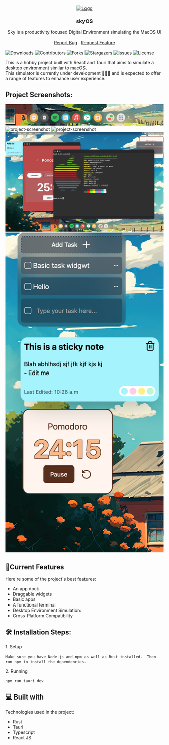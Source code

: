 <br/>
<p align="center">
  <a href="https://github.com/skai-org/skyOS">
    <img src="https://avatars.githubusercontent.com/u/147092038?s=200&v=4" alt="Logo" width="80" height="80">
  </a>

  <h3 align="center">skyOS</h3>

  <p align="center">
    Sky is a productivity focused Digital Environment simulating the MacOS UI
    <br/>
    <br/>
    <a href="https://github.com/skai-org/skyOS/issues">Report Bug</a>
    .
    <a href="https://github.com/skai-org/skyOS/issues">Request Feature</a>
  </p>
</p>

![Downloads](https://img.shields.io/github/downloads/skai-org/skyOS/total) ![Contributors](https://img.shields.io/github/contributors/skai-org/skyOS?color=dark-green) ![Forks](https://img.shields.io/github/forks/skai-org/skyOS?style=social) ![Stargazers](https://img.shields.io/github/stars/skai-org/skyOS?style=social) ![Issues](https://img.shields.io/github/issues/skai-org/skyOS) ![License](https://img.shields.io/github/license/skai-org/skyOS) 


<p id="description">This is a hobby project built with React and Tauri that aims to simulate a desktop environment similar to macOS.<br>This simulator is currently under development 🚧👷🏻 and is expected to offer a range of features to enhance user experience.</p>

<h2>Project Screenshots:</h2>

<img src="images/dock.png" alt="project-screenshot" >

<img src="images/home.png" alt="project-screenshot" >

<img src="images/spotify.png" alt="project-screenshot" >

<img src="images/terminal.png" alt="project-screenshot" >
  
<img src="images/widgets.png" alt="project-screenshot" >
  
<h2>🧐Current Features</h2>

Here're some of the project's best features:

*   An app dock
*   Draggable widgets
*   Basic apps
*   A functional terminal
*   Desktop Environment Simulation:
*   Cross-Platform Compatibility

<h2>🛠️ Installation Steps:</h2>

<p>1. Setup</p>

```
Make sure you have Node.js and npm as well as Rust installed.  Then run npm to install the dependencies.
```

<p>2. Running</p>

```
npm run tauri dev
```

  
  
<h2>💻 Built with</h2>

Technologies used in the project:

*   Rust
*   Tauri
*   Typescript
*   React JS
